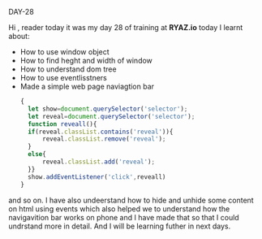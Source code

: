 DAY-28


Hi , reader today it was my day 28 of training at **RYAZ.io** today I learnt about:


* How to use window object
* How to find heght and width of window
* How to understand dom tree
* How to use eventlisstners
* Made a simple web page naviagtion bar
  ```javascript
  {
    let show=document.querySelector('selector');
    let reveal=document.querySelector('selector');
    function reveall(){
    if(reveal.classList.contains('reveal')){
        reveal.classList.remove('reveal');
    }
    else{
        reveal.classList.add('reveal');
    }}
    show.addEventListener('click',reveall)
  }
  ```
  

and so on. I have also undeerstand how to hide and unhide some content on html using events which also helped we to understand how the navigavition bar works on phone and I have made that so that I could undrstand more in detail. And I will be learning futher in next days.